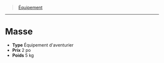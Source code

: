 ﻿---
!EquipmentItem
Type: Équipement d'aventurier
Price: 2 po
Weight: 5 kg
Id: equipment_hd.md#masse
ParentLink: equipment_hd.md#Équipement
Name: Masse
ParentName: Équipement
NameLevel: 1
Attributes: {}
---
> [Équipement](hd_equipment.md)

---

# Masse

- **Type** Équipement d'aventurier
- **Prix** 2 po
- **Poids** 5 kg

